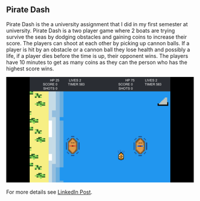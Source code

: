 ## Pirate Dash

Pirate Dash is the a university assignment that I did in my first semester at university. Pirate Dash is a two player game where 2 boats are trying survive the seas by dodging obstacles and gaining coins to increase their score. The players can shoot at each other by picking up cannon balls. If a player is hit by an obstacle or a cannon ball they lose health and possibly a life, if a player dies before the time is up, their opponent wins. The players have 10 minutes to get as many coins as they can the person who has the highest score wins.

<img src="/piratedash.png? raw=true"/>

For more details see [LinkedIn Post](https://www.linkedin.com/posts/nadia-nadeem-a96a34156_gamedevelopment-gamedev-student-activity-6623705899913613312-Ykt4).

